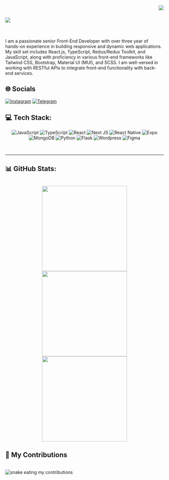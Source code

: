 <!--
**taozhi8833998/taozhi8833998** is a ✨ _special_ ✨ repository because its `README.md` (this file) appears on your GitHub profile.

Here are some ideas to get you started:

- 🔭 I’m currently working on ...
- 🌱 I’m currently learning ...
- 👯 I’m looking to collaborate on ...
- 🤔 I’m looking for help with ...
- 💬 Ask me about ...
- 📫 How to reach me: ...
- 😄 Pronouns: ...
- ⚡ Fun fact: ...


<h1 align="center">Hi, I'm REZA ASADI 👋 </h1>
<img align="right" src="https://visitor-badge.laobi.icu/badge?page_id=lRezaAsadil.lRezaAsadil&left_color=royalblue&right_color=black"  />
<h3 align="center">Aspiring Full Front-End Developer from Iran </h3>

❤️ I prefer React & Nextjs on frontend
🤔 I'm currently working on Platinco.


## About me:
- 🔭 I’m looking to collaborate on commercial projects and startups
- 📫 How to reach me: [Email](rezaasadii.dev.com)
- 💬 Ask me about `Frontend`

<img align="right" src="https://octodex.github.com/images/welcometocat.png" width="300">

## My stack:
- 2+ years of experience in Front-End
- ❤️ API, RESTful API,
- HTML/CSS, Javascript

## Languages and Tools:
<div align="left">
 <code><img src="https://cdn.jsdelivr.net/gh/devicons/devicon/icons/javascript/javascript-original.svg" height="30" alt="javascript logo"  /></code>
  <img width="12" />
  <code><img src="https://cdn.jsdelivr.net/gh/devicons/devicon/icons/typescript/typescript-original.svg" height="30" alt="typescript logo"  /></code>
  <img width="12" />
  <code><img src="https://cdn.jsdelivr.net/gh/devicons/devicon/icons/react/react-original.svg" height="30" alt="react logo"  /></code>
  <img width="12" />
  <code><img src="https://cdn.jsdelivr.net/gh/devicons/devicon/icons/html5/html5-original.svg" height="30" alt="html5 logo"  /></code>
  <img width="12" />
  <code><img src="https://cdn.jsdelivr.net/gh/devicons/devicon/icons/css3/css3-original.svg" height="30" alt="css3 logo"  /></code>
  <img width="12" />
  <code><img src="https://cdn.jsdelivr.net/gh/devicons/devicon/icons/git/git-original.svg" height="30" alt="git logo"  /></code>
  <img width="12" />
  <code><img src="https://skillicons.dev/icons?i=github" height="30" alt="github logo"  /></code>
  <img width="12" />
  <code><img src="https://cdn.jsdelivr.net/gh/devicons/devicon/icons/gitlab/gitlab-original.svg" height="30" alt="gitlab logo"  /></code>
  <img width="12" />
  <code><img src="https://cdn.jsdelivr.net/gh/devicons/devicon/icons/npm/npm-original-wordmark.svg" height="30" alt="npm logo"  /></code>
  <img width="12" />
  <code><img src="https://cdn.jsdelivr.net/gh/devicons/devicon/icons/react/react-original.svg" height="30" alt="react logo"  /></code>
</div>


## My Journey
<div>
  <img width="440px" src="https://github-readme-stats.vercel.app/api?username=lRezaAsadil&show_icons=true&theme=onedark">
  <img width="385px" src="https://github-readme-stats.anuraghazra1.vercel.app/api/top-langs/?username=lRezaAsadil&layout=compact&theme=onedark" />
  <img width="440px" src="https://github-readme-activity-graph.vercel.app/graph?username=lRezaAsadil&theme=github">
  <img width="385px" src="https://github-readme-streak-stats.herokuapp.com/?user=lRezaAsadil&theme=onedark" />
</div>



## Feeding...
![Snake animation](https://raw.githubusercontent.com/lRezaAsadil/lRezaAsadil/output/github-contribution-grid-snake-dark.svg)

##
-->
<img align="right" src="https://visitor-badge.laobi.icu/badge?page_id=lRezaAsadil.lRezaAsadil" />

<h1 align="left">
    <img src="https://readme-typing-svg.herokuapp.com/?font=Righteous&size=35&center=false&color=fff&vCenter=true&width=500&height=70&duration=3000&lines=Hi+There!+👋;+I'm+Reza+Asadi!;" />
</h1>

<br/>

<div align="left">
 
I am a passionate senior Front-End Developer with over three year
of hands-on experience in building responsive and dynamic web
applications. My skill set includes React.js, TypeScript,
Redux/Redux Toolkit, and JavaScript, along with proficiency in
various front-end frameworks like Tailwind CSS, Bootstrap, Material
UI (MUI), and SCSS. I am well-versed in working with RESTful APIs
to integrate front-end functionality with back-end services.
 </div>
<h2 align="left">🌐 Socials</h2>
<div>
 
  [![Instagram](https://img.shields.io/badge/Instagram-%23E4405F.svg?logo=Instagram&logoColor=white)](https://instagram.com/_mr.asadi) 
  [![Telegram](https://img.shields.io/badge/Telegram-%230077B5.svg?logo=Telegram&logoColor=white)](https://t.me/RezaAsadi_Dev) 

</div>


<h2 align="left">💻 Tech Stack:</h2>

<div align="center">

![JavaScript](https://img.shields.io/badge/javascript-%23323330.svg?style=for-the-badge&logo=javascript&logoColor=%23F7DF1E)
![TypeScript](https://img.shields.io/badge/typescript-%23007ACC.svg?style=for-the-badge&logo=typescript&logoColor=white)
![React](https://img.shields.io/badge/react-%2320232a.svg?style=for-the-badge&logo=react&logoColor=%2361DAFB)
![Next JS](https://img.shields.io/badge/Next-black?style=for-the-badge&logo=next.js&logoColor=white)
![React Native](https://img.shields.io/badge/react_native-%2320232a.svg?style=for-the-badge&logo=react&logoColor=%2361DAFB)
![Expo](https://img.shields.io/badge/expo-1C1E24?style=for-the-badge&logo=expo&logoColor=#D04A37)
![MongoDB](https://img.shields.io/badge/MongoDB-%234ea94b.svg?style=for-the-badge&logo=mongodb&logoColor=white)
![Python](https://img.shields.io/badge/python-3670A0?style=for-the-badge&logo=python&logoColor=white)
![Flask](https://img.shields.io/badge/flask-3670A0?style=for-the-badge&logo=flask&logoColor=ffdd)
![Wordpress](https://img.shields.io/badge/wordpress-3670A0?style=for-the-badge&logo=wordpress&logoColor=ffdd)
![Figma](https://img.shields.io/badge/figma-3670A0?style=for-the-badge&logo=figma&logoColor=ffdd)

</div>

<br/>
<hr/>

<h2 align="left"> 📊 GitHub Stats: </h2>
<br>
<div align=center>
  <img width="270px" src="https://github-readme-stats.anuraghazra1.vercel.app/api/top-langs/?username=lRezaAsadil&layout=compact&theme=onedark" />
  <img width="270px" src="https://github-readme-stats.vercel.app/api?username=lRezaAsadil&show_icons=true&theme=onedark">
  <img width="270px" src="https://github-readme-activity-graph.vercel.app/graph?username=lRezaAsadil&theme=github">
</div>

<div align="left">
  <h2>🐍 My Contributions</h2>
  <br>
  <img alt="snake eating my contributions" src="[https://github.com/lRezaAsadil/lRezaAsadil/blob/main/github-contribution-grid-snake.svg" />
  
  <br/><br/><br/>
</div>

<br/>

<br/>

